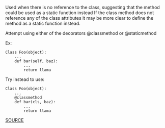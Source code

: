 Used when there is no reference to the class, suggesting that the method could be used as a static function instead
If the class method does not reference any of the class attributes it may be more clear to define the method as a static function instead.

Attempt using either of the decorators @classmethod or @staticmethod

Ex:

    Class Foo(object):
        ...
        def bar(self, baz):
            ...
            return llama


Try instead to use:

    Class Foo(object):
        ...
        @classmethod
        def bar(cls, baz):
            ...
            return llama

[SOURCE](http://pylint-messages.wikidot.com/messages:R0201)